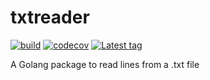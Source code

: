 # txtreader

[![build](https://github.com/rockstaedt/txtreader/actions/workflows/CI.yml/badge.svg)](https://github.com/rockstaedt/txtreader/actions/workflows/CI.yml)
[![codecov](https://codecov.io/gh/rockstaedt/txtreader/branch/main/graph/badge.svg?token=VW245SMVP5)](https://codecov.io/gh/rockstaedt/txtreader)
[![Latest tag](https://img.shields.io/github/v/release/rockstaedt/txtreader)](https://github.com/rockstaedt/txtreader/releases)

A Golang package to read lines from a .txt file
